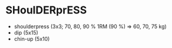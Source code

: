 # SHoulDERprESS
* shoulderpress (3x3; 70, 80, 90 % 1RM (90 %) => 60, 70, 75 kg)
* dip (5x15)
* chin-up (5x10)
